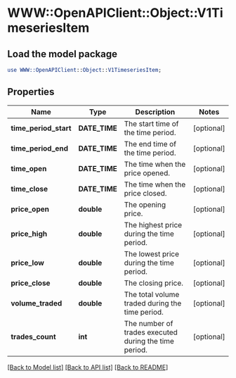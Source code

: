 # WWW::OpenAPIClient::Object::V1TimeseriesItem

## Load the model package
```perl
use WWW::OpenAPIClient::Object::V1TimeseriesItem;
```

## Properties
Name | Type | Description | Notes
------------ | ------------- | ------------- | -------------
**time_period_start** | **DATE_TIME** | The start time of the time period. | [optional] 
**time_period_end** | **DATE_TIME** | The end time of the time period. | [optional] 
**time_open** | **DATE_TIME** | The time when the price opened. | [optional] 
**time_close** | **DATE_TIME** | The time when the price closed. | [optional] 
**price_open** | **double** | The opening price. | [optional] 
**price_high** | **double** | The highest price during the time period. | [optional] 
**price_low** | **double** | The lowest price during the time period. | [optional] 
**price_close** | **double** | The closing price. | [optional] 
**volume_traded** | **double** | The total volume traded during the time period. | [optional] 
**trades_count** | **int** | The number of trades executed during the time period. | [optional] 

[[Back to Model list]](../README.md#documentation-for-models) [[Back to API list]](../README.md#documentation-for-api-endpoints) [[Back to README]](../README.md)


